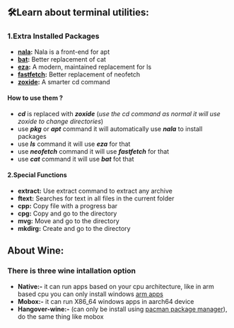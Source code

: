 ## :hammer_and_wrench:Learn about terminal utilities:

### 1.Extra Installed Packages
- **[nala](https://github.com/volitank/nala):** Nala is a front-end  for apt
- **[bat](https://github.com/sharkdp/bat):** Better replacement of cat
- **[eza](https://github.com/eza-community/eza):** A modern, maintained replacement for ls
- **[fastfetch](https://github.com/fastfetch-cli/fastfetch):** Better replacement of neofetch
- **[zoxide](https://github.com/ajeetdsouza/zoxide):** A smarter cd command

#### How to use them ?
- ***cd*** is replaced with ***zoxide*** (*use the cd command as normal it will use zoxide to change directories*)
- use ***pkg*** or ***apt*** command it will automatically use ***nala*** to install packages
- use ***ls*** command it will use ***eza*** for that
- use ***neofetch*** command it will use ***fastfetch*** for that
- use ***cat*** command it will use ***bat*** fot that
#### 2.Special Functions

- **extract:** Use extract command to extract any archive
- **ftext:** Searches for text in all files in the current folder
- **cpp:** Copy file with a progress bar
- **cpg:** Copy and go to the directory
- **mvg:** Move and go to the directory
- **mkdirg:** Create and go to the directory

## About Wine:

### There is three wine intallation option

 - **Native:-** it can run apps based on your cpu architecture, like in arm based cpu you can only install windows [arm apps](https://armrepo.ver.lt/)
 - **Mobox:-** it can run X86_64 windows apps in aarch64 device
 - **Hangover-wine:-** (can only be install using [pacman package manager](https://wiki.termux.com/wiki/Switching_package_manager)), do the same thing like mobox
